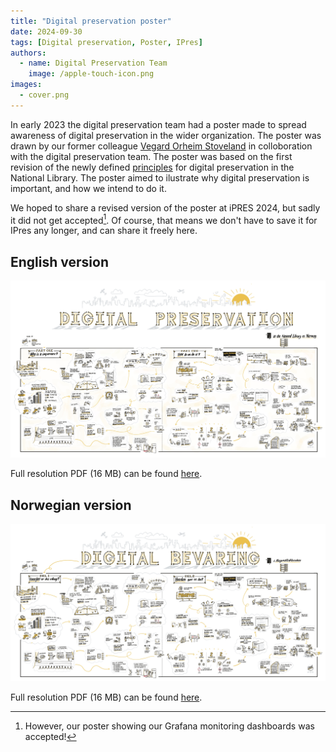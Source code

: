 ```yaml
---
title: "Digital preservation poster"  
date: 2024-09-30  
tags: [Digital preservation, Poster, IPres]  
authors: 
  - name: Digital Preservation Team
    image: /apple-touch-icon.png
images: 
  - cover.png
---
```


In early 2023 the digital preservation team had a poster made to spread awareness of digital preservation in the wider organization.
The poster was drawn by our former colleague [Vegard Orheim Stoveland](https://stovis.no) in colloboration with the digital preservation team.
The poster was based on the first revision of the newly defined [principles](/docs/principles/nln-digipres-principles-en/) for digital preservation in the National Library. 
The poster aimed to ilustrate why digital preservation is important, and how we intend to do it.

We hoped to share a revised version of the poster at iPRES 2024, but sadly it did not get accepted[^1].
Of course, that means we don't have to save it for IPres any longer, and can share it freely here.

[^1]:However, our poster showing our Grafana monitoring dashboards was accepted!

## English version
[![English language digital preservation poster](2023-10-04-Digital-preservation-vector.jpg "click the image for full resolution")](2023-10-04-Digital-preservation-vector.jpg)

Full resolution PDF (16 MB) can be found [here](2023-10-04-Digital-preservation-vector.jpg). 

## Norwegian version
[![Norwegian language digital preservation poster](2023-03-05-digital-bevaring-horisontal.jpg "click the image for full resolution PDF (16 MB)")](2023-03-05-Digital-bevaring-horisontal.jpg)

Full resolution PDF (16 MB) can be found [here](2023-03-05-Digital-bevaring-horisontal.pdf). 